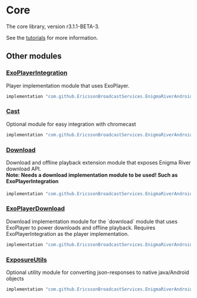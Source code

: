 # Core

The core library, version r3.1.1-BETA-3.

See the [tutorials](tutorials/index.md) for more information.

## Other modules

### [ExoPlayerIntegration](https://github.com/EricssonBroadcastServices/EnigmaRiverAndroidExoPlayerIntegration/tree/r3.1.1-BETA-3)

<p>Player implementation module that uses ExoPlayer.</p>

```gradle
implementation "com.github.EricssonBroadcastServices.EnigmaRiverAndroid:exoplayerintegration:r3.1.1-BETA-3"
```

### [Cast](https://github.com/EricssonBroadcastServices/EnigmaRiverAndroidCast/tree/r3.1.1-BETA-3)

<p>Optional module for easy integration with chromecast</p>

```gradle
implementation "com.github.EricssonBroadcastServices.EnigmaRiverAndroid:cast:r3.1.1-BETA-3"
```

### [Download](https://github.com/EricssonBroadcastServices/EnigmaRiverAndroidDownload/tree/r3.1.1-BETA-3)

<p>Download and offline playback extension module that exposes Enigma River download API.</p>
<h4 style="margin-top: -1em">Note: Needs a download implementation module to be used! Such as ExoPlayerIntegration</h4>

```gradle
implementation "com.github.EricssonBroadcastServices.EnigmaRiverAndroid:download:r3.1.1-BETA-3"
```

### [ExoPlayerDownload](https://github.com/EricssonBroadcastServices/EnigmaRiverAndroidExoPlayerDownload/tree/r3.1.1-BETA-3)

<p>Download implementation module for the `download` module that uses ExoPlayer to power downloads and offline playback. Requires ExoPlayerIntegration as the player implementation.</p>

```gradle
implementation "com.github.EricssonBroadcastServices.EnigmaRiverAndroid:exoPlayerDownload:r3.1.1-BETA-3"
```

### [ExposureUtils](https://github.com/EricssonBroadcastServices/EnigmaRiverAndroidExposureUtils/tree/r3.1.1-BETA-3)

<p>Optional utility module for converting json-responses to native java/Android objects</p>

```gradle
implementation "com.github.EricssonBroadcastServices.EnigmaRiverAndroid:exposureUtils:r3.1.1-BETA-3"
```